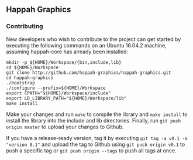 ## Happah Graphics

### Contributing

New developers who wish to contribute to the project can get started by executing the following commands on an Ubuntu 16.04.2 machine, assuming happah-core has already been installed:

```
mkdir -p ${HOME}/Workspace/{bin,include,lib}
cd ${HOME}/Workspace
git clone http://github.com/happah-graphics/happah-graphics.git
cd happah-graphics
./bootstrap
./configure --prefix=${HOME}/Workspace
export CPATH="${HOME}/Workspace/include"
export LD_LIBRARY_PATH="${HOME}/Workspace/lib"
make install
```

Make your changes and run ``` make ``` to compile the library and ``` make install ``` to install the library into the include and lib directories.  Finally, run ``` git push origin master ``` to upload your changes to Github.

If you have a release-ready version, tag it by executing ``` git tag -a v0.1 -m "version 0.1" ``` and upload the tag to Github using ``` git push origin v0.1 ``` to push a specific tag or ``` git push origin --tags ``` to push all tags at once.

